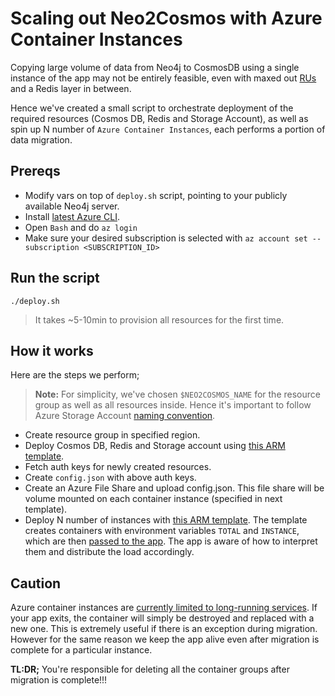 # Scaling out Neo2Cosmos with Azure Container Instances
Copying large volume of data from Neo4j to CosmosDB using a single instance of the app may not be entirely feasible, even with maxed out [RUs](https://docs.microsoft.com/en-us/azure/cosmos-db/request-units) and a Redis layer in between.

Hence we've created a small script to orchestrate deployment of the required resources (Cosmos DB, Redis and Storage Account), as well as spin up N number of `Azure Container Instances`, each performs a portion of data migration.

## Prereqs
- Modify vars on top of `deploy.sh` script, pointing to your publicly available Neo4j server.
- Install [latest Azure CLI](https://docs.microsoft.com/en-us/cli/azure/install-azure-cli?view=azure-cli-latest).
- Open `Bash` and do `az login`
- Make sure your desired subscription is selected with `az account set --subscription <SUBSCRIPTION_ID>`

## Run the script
`./deploy.sh`

> It takes ~5-10min to provision all resources for the first time.

## How it works
Here are the steps we perform;

> **Note:** For simplicity, we've chosen `$NEO2COSMOS_NAME` for the resource group as well as all resources inside. Hence it's important to follow Azure Storage Account [naming convention](https://docs.microsoft.com/en-us/azure/architecture/best-practices/naming-conventions).

- Create resource group in specified region.
- Deploy Cosmos DB, Redis and Storage account using [this ARM template](https://github.com/syedhassaanahmed/neo-to-cosmos/blob/master/aci/deploy-resources.json).
- Fetch auth keys for newly created  resources.
- Create `config.json` with above auth keys.
- Create an Azure File Share and upload config.json. This file share will be volume mounted on each container instance (specified in next template).
- Deploy N number of instances with [this ARM template](https://github.com/syedhassaanahmed/neo-to-cosmos/blob/master/aci/deploy-aci.json). The template creates containers with environment variables `TOTAL` and `INSTANCE`, which are then [passed to the app](https://github.com/syedhassaanahmed/neo-to-cosmos/blob/master/Dockerfile). The app is aware of how to interpret them and distribute the load accordingly.

## Caution
Azure container instances are [currently limited to long-running services](https://docs.microsoft.com/en-us/azure/container-instances/container-instances-troubleshooting#container-continually-exits-and-restarts). If your app exits, the container will simply be destroyed and replaced with a new one. This is extremely useful if there is an exception during migration. However for the same reason we keep the app alive even after migration is complete for a particular instance.

**TL:DR;** You're responsible for deleting all the container groups after migration is complete!!!